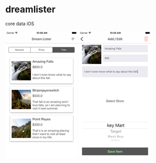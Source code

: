 # dreamlister
core data iOS


![alt tag](https://github.com/cscouto/dreamlister/blob/master/Simulator%20Screen%20Shot%20Jan%2029%2C%202017%2C%2010.06.19%20AM.png)
![alt tag](https://github.com/cscouto/dreamlister/blob/master/Simulator%20Screen%20Shot%20Jan%2029%2C%202017%2C%2010.05.48%20AM.png)
